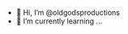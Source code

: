 - 👋 Hi, I’m @oldgodsproductions
- 🌱 I’m currently learning ...

<!---
oldgodsproductions/oldgodsproductions is a ✨ special ✨ repository because its `README.md` (this file) appears on your GitHub profile.
You can click the Preview link to take a look at your changes.
--->
